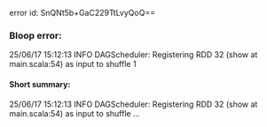 error id: SnQNt5b+GaC229TtLvyQoQ==
### Bloop error:

25/06/17 15:12:13 INFO DAGScheduler: Registering RDD 32 (show at main.scala:54) as input to shuffle 1
#### Short summary: 

25/06/17 15:12:13 INFO DAGScheduler: Registering RDD 32 (show at main.scala:54) as input to shuffle ...